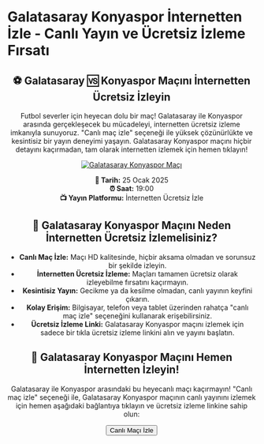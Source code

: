 <h1>Galatasaray Konyaspor İnternetten İzle - Canlı Yayın ve Ücretsiz İzleme Fırsatı</h1>

<center>
  <div class="content">
    <section id="galatasaray-konyaspor">
      <h2>⚽ Galatasaray 🆚 Konyaspor Maçını İnternetten Ücretsiz İzleyin</h2>
      <p>Futbol severler için heyecan dolu bir maç! Galatasaray ile Konyaspor arasında gerçekleşecek bu mücadeleyi, internetten ücretsiz izleme imkanıyla sunuyoruz. "Canlı maç izle" seçeneği ile yüksek çözünürlükte ve kesintisiz bir yayın deneyimi yaşayın. Galatasaray Konyaspor maçını hiçbir detayını kaçırmadan, tam olarak internetten izlemek için hemen tıklayın!</p>
      <a href="https://shorto.link/VrpAh" title="Galatasaray Konyaspor Maçını İnternetten İzle">
        <img src="https://i.ibb.co/5K7Ks6w/zzzz3.gif" alt="Galatasaray Konyaspor Maçı">
      </a>
      <p>
        <strong>📅 Tarih:</strong> 25 Ocak 2025<br>
        <strong>⏰ Saat:</strong> 19:00<br>
        <strong>📺 Yayın Platformu:</strong> İnternetten Ücretsiz İzle
      </p>
    </section>
    <section id="neden-canli-mac-izle">
      <h2>🌟 Galatasaray Konyaspor Maçını Neden İnternetten Ücretsiz İzlemelisiniz?</h2>
      <ul>
        <li><strong>Canlı Maç İzle:</strong> Maçı HD kalitesinde, hiçbir aksama olmadan ve sorunsuz bir şekilde izleyin.</li>
        <li><strong>İnternetten Ücretsiz İzleme:</strong> Maçları tamamen ücretsiz olarak izleyebilme fırsatını kaçırmayın.</li>
        <li><strong>Kesintisiz Yayın:</strong> Gecikme ya da kesilme olmadan, canlı yayının keyfini çıkarın.</li>
        <li><strong>Kolay Erişim:</strong> Bilgisayar, telefon veya tablet üzerinden rahatça "canlı maç izle" seçeneğini kullanarak erişebilirsiniz.</li>
        <li><strong>Ücretsiz İzleme Linki:</strong> Galatasaray Konyaspor maçını izlemek için sadece bir tıkla ücretsiz izleme linkini alın ve yayını başlatın.</li>
      </ul>
    </section>
    <section id="canli-mac-izle-linki">
      <h2>🔴 Galatasaray Konyaspor Maçını Hemen İnternetten İzleyin!</h2>
      <p>Galatasaray ile Konyaspor arasındaki bu heyecanlı maçı kaçırmayın! "Canlı maç izle" seçeneği ile, Galatasaray Konyaspor maçının canlı yayınını izlemek için hemen aşağıdaki bağlantıya tıklayın ve ücretsiz izleme linkine sahip olun:</p>
      <a href="https://shorto.link/VrpAh">
        <button>Canlı Maçı İzle</button>
      </a>
    </section>
  </div>
</center>
